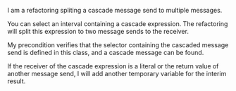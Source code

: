I am a refactoring spliting a cascade message send to multiple messages.

You can select an interval containing a cascade expression. The refactoring will split this expression to two message sends to the receiver. 

My precondition verifies that the selector containing the cascaded message send is defined in this class, and a cascade message can be found.

If the receiver of the cascade expression is a literal or the return value of another message send, I will add another temporary variable for the interim result.